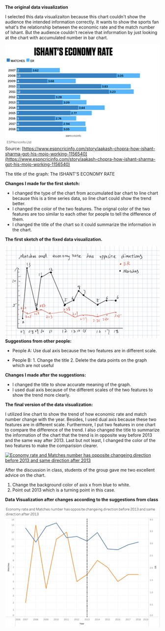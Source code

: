 **The original data visualization**

I selected this data visualizaiton because this chart couldn't show the audience the intended information correctly. It wants to show the sports fan what's the relationship between the economic rate and the match number of Ishant. But the audience couldn't receive that information by just looking at the chart with accumulated number in bar chart. 


<img src="./original.jpg"
     alt="original data visualizaiton"
     style="float: left; margin-right: 10px;" />

Source: [https://www.espncricinfo.com/story/aakash-chopra-how-ishant-sharma-got-his-mojo-working-1156540](https://www.espncricinfo.com/story/aakash-chopra-how-ishant-sharma-got-his-mojo-working-1156540)

The title of the graph: The ISHANT'S ECONOMY RATE

**Changes I made for the first sketch:**
* I changed the type of the chart from accumulated bar chart to line chart because this is a time series data, so line chart could show the trend better.
* I changed the color of the two features. The orignal color of the two features are too similar to each other for people to tell the difference of them.
* I changed the title of the chart so it could summarize the information in the chart.


**The first sketch of the fixed data visualization.**

<img src="./sketches.jpg"
     alt="original data visualizaiton"
     style="float: left; margin-right: 10px;" />
     
**Suggestions from other people:**
* People A: Use dual axis because the two features are in different scale.

* People B: 1. Change the title 2. Delete the data points on the graph which are not useful

**Changes I made after the suggestions:**
* I changed the title to show accurate meaning of the graph.
* I used dual axis because of the different scales of the two features to show the trend more clearly.


**The final version of the data visualization:**

I utilized line chart to show the trend of how economic rate and match number change with the year. Besides, I used dual axis because these two features are in different scale. Furthermore, I put two features in one chart to compare the difference of the trend. I also changed the title to summarize the information of the chart that the trend is in opposite way before 2013 and the same way after 2013. Last but not least, I changed the color of the two features to make the comparision clearer. 


<div class='tableauPlaceholder' id='viz1663541019311' style='position: relative'><noscript><a href='#'><img alt='Economy rate and Matches number has opposite changeing direction before 2013 and same direction after 2013 ' src='https:&#47;&#47;public.tableau.com&#47;static&#47;images&#47;As&#47;Assignment3_16635338725130&#47;Sheet1&#47;1_rss.png' style='border: none' /></a></noscript><object class='tableauViz'  style='display:none;'><param name='host_url' value='https%3A%2F%2Fpublic.tableau.com%2F' /> <param name='embed_code_version' value='3' /> <param name='site_root' value='' /><param name='name' value='Assignment3_16635338725130&#47;Sheet1' /><param name='tabs' value='no' /><param name='toolbar' value='yes' /><param name='static_image' value='https:&#47;&#47;public.tableau.com&#47;static&#47;images&#47;As&#47;Assignment3_16635338725130&#47;Sheet1&#47;1.png' /> <param name='animate_transition' value='yes' /><param name='display_static_image' value='yes' /><param name='display_spinner' value='yes' /><param name='display_overlay' value='yes' /><param name='display_count' value='yes' /><param name='language' value='en-US' /><param name='filter' value='publish=yes' /></object></div>                
<script type='text/javascript'>                    
     var divElement = document.getElementById('viz1663541019311');                    
     var vizElement = divElement.getElementsByTagName('object')[0];                    
     vizElement.style.width='100%';vizElement.style.height=(divElement.offsetWidth*0.75)+'px';                    
     var scriptElement = document.createElement('script');                    
     scriptElement.src = 'https://public.tableau.com/javascripts/api/viz_v1.js';                    
     vizElement.parentNode.insertBefore(scriptElement, vizElement);                
</script>





After the discussion in class, students of the group gave me two excellent advice on the chart.

1. Change the background color of axis x from blue to white.
2. Point out 2013 which is a turning point in this case.

**Data Visualization after changes according to the suggestions from class**


<img src="./fixed.png"
     alt="original data visualizaiton"
     style="float: left; margin-right: 10px;" />
